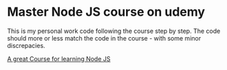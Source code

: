 # Master Node JS course on udemy

This is my personal work code following the course step by step. The code should more or less match the code in the course - with some minor discrepacies.

[A great Course for learning Node JS](https://www.udemy.com/course/nodejs-the-complete-guide/)